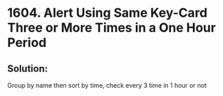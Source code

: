 # 1604. Alert Using Same Key-Card Three or More Times in a One Hour Period

## Solution:

Group by name then sort by time, check every 3 time in 1 hour or not
